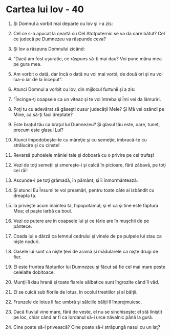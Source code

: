 # Cartea lui Iov - 40

1. Şi Domnul a vorbit mai departe cu Iov şi i-a zis: 

2. Cel ce s-a apucat la ceartă cu Cel Atotputernic se va da oare bătut? Cel ce judecă pe Dumnezeu va răspunde ceva?

3. Şi Iov a răspuns Domnului zicând: 

4. "Dacă am fost uşuratic, ce răspuns să-ţi mai dau? Voi pune mâna mea pe gura mea. 

5. Am vorbit o dată, dar încă o dată nu voi mai vorbi; de două ori şi nu voi lua-o iar de la început". 

6. Atunci Domnul a vorbit cu Iov, din mijlocul furtunii şi a zis: 

7. "Încinge-ţi coapsele ca un viteaz şi te voi întreba şi Îmi vei da lămuriri. 

8. Poţi tu cu adevărat să găseşti cusur judecăţii Mele? Şi Mă vei osândi pe Mine, ca să-ţi faci dreptate? 

9. Este braţul tău ca braţul lui Dumnezeu? Şi glasul tău este, oare, tunet, precum este glasul Lui? 

10. Atunci împodobeşte-te cu măreţie şi cu semeţie, îmbracă-te cu strălucire şi cu cinste! 

11. Revarsă puhoaiele mâniei tale şi doboară cu o privire pe cel trufaş! 

12. Vezi de toţi semeţii şi smereşte-i şi calcă în picioare, fără zăbavă, pe toţi cei răi! 

13. Ascunde-i pe toţi grămadă, în pământ, şi îi înmormântează. 

14. Şi atunci Eu Însumi te voi preamări, pentru toate câte ai izbândit cu dreapta ta. 

15. Ia priveşte acum înaintea ta, hipopotamul; şi el ca şi tine este făptura Mea; el paşte iarbă ca boul. 

16. Vezi ce putere are în coapsele lui şi ce tărie are în muşchii de pe pântece. 

17. Coada lui e dârză ca lemnul cedrului şi vinele de pe pulpele lui stau ca nişte noduri. 

18. Oasele lui sunt ca nişte ţevi de aramă şi mădularele ca nişte drugi de fier. 

19. El este fruntea făpturilor lui Dumnezeu şi făcut să fie cel mai mare peste celelalte dobitoace. 

20. Munţii îi dau hrană şi toate fiarele sălbatice sunt îngrozite când îl văd. 

21. El se culcă sub florile de lotus, în ocolul trestiilor şi al bălţii. 

22. Frunzele de lotus îi fac umbră şi sălciile bălţii îl împrejmuiesc. 

23. Dacă fluviul vine mare, fără de veste, el nu se sinchiseşte; el stă liniştit pe loc, chiar când ar fi ca Iordanul să-i urce năvalnic până la gură. 

24. Cine poate să-l privească? Cine poate să-i străpungă nasul cu un laţ? 

